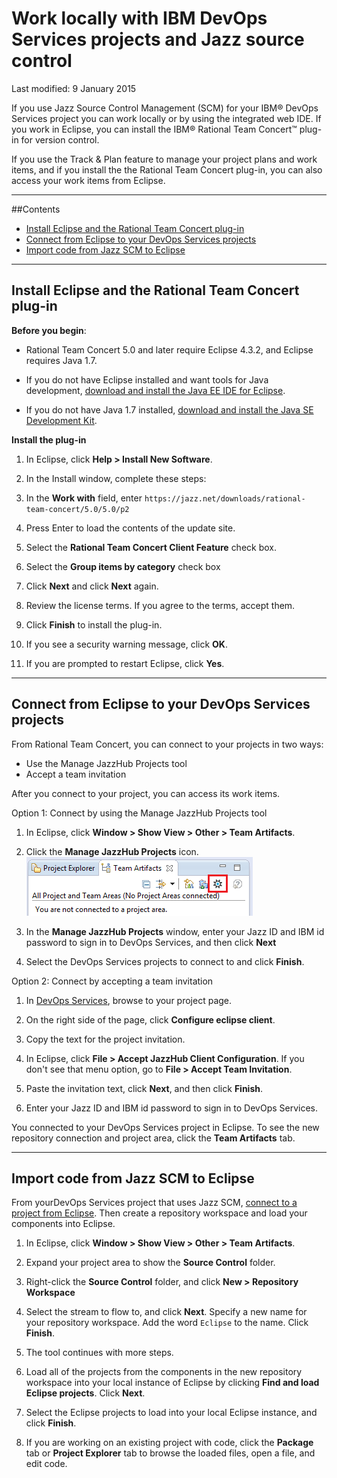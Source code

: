 # Work locally with IBM DevOps Services projects and Jazz source control

Last modified: 9 January 2015

If you use Jazz Source Control Management (SCM) for your IBM&reg; DevOps Services project you can  work locally or by using the integrated web IDE. If you work in Eclipse, you can install the IBM&reg; Rational Team Concert&trade; plug-in for version control.

If you use the Track & Plan feature to manage your project plans and work items, and if you install the the Rational Team Concert plug-in, you can also access your work items from Eclipse.

---
##Contents

 * [Install Eclipse and the Rational Team Concert plug-in](#install_eclipse_and_the_rational_team_concert_plugin)
 * [Connect from Eclipse to your DevOps Services projects](#connect_to_your_devops_services_projects_from_eclipse)
 * [Import code from Jazz SCM to Eclipse](#import_code_into_eclipse_from_jazz_source_control)

---
<a name='install_eclipse_and_the_rational_team_concert_plugin'></a>
## Install Eclipse and the Rational Team Concert plug-in


**Before you begin**: 
* Rational Team Concert 5.0 and later require Eclipse 4.3.2, and Eclipse requires Java 1.7.  

* If you do not have Eclipse installed and want tools for Java development, [download and install the Java EE IDE for Eclipse](http://www.eclipse.org/downloads/packages/eclipse-ide-java-ee-developers/keplersr2).  

* If you do not have Java 1.7 installed, [download and install the Java SE Development Kit](http://www.oracle.com/technetwork/java/javase/downloads/jdk7-downloads-1880260.html).

**Install the plug-in**
1. In Eclipse, click **Help > Install New Software**.

2. In the Install window, complete these steps:
  1. In the **Work with** field, enter `https://jazz.net/downloads/rational-team-concert/5.0/5.0/p2`
  2. Press Enter to load the contents of the update site.
  3. Select the **Rational Team Concert Client Feature** check box.
  4. Select the **Group items by category** check box
  5. Click **Next** and click **Next** again.
  6. Review the license terms. If you agree to the terms, accept them.
  7. Click **Finish** to install the plug-in.

3. If you see a security warning message, click **OK**.

4. If you are prompted to restart Eclipse, click **Yes**.

---
<a name='connect_to_your_devops_services_projects_from_eclipse'></a>
## Connect from Eclipse to your DevOps Services projects


From Rational Team Concert, you can connect to your projects in two ways:

 * Use the Manage JazzHub Projects tool
 * Accept a team invitation

After you connect to your project, you can access its work items.

Option 1: Connect by using the Manage JazzHub Projects tool

1. In Eclipse, click **Window > Show View > Other > Team Artifacts**.

2. Click the **Manage JazzHub Projects** icon.
 ![Manage JazzHub Projects button within the Team Artifacts View](./images/jazzhubfeature.png)

3. In the **Manage JazzHub Projects** window, enter your Jazz ID and IBM id password to sign in to DevOps Services, and then click **Next**

4. Select the DevOps Services projects to connect to and click **Finish**.

Option 2: Connect by accepting a team invitation

1. In [DevOps Services](https://hub.jazz.net/), browse to your project page.

2. On the right side of the page, click **Configure eclipse client**.

3. Copy the text for the project invitation.

4. In Eclipse, click **File > Accept JazzHub Client Configuration**. If you don't see that menu option, go to **File > Accept Team Invitation**.

5. Paste the invitation text, click **Next**, and then click **Finish**.

6. Enter your Jazz ID and IBM id password to sign in  to DevOps Services.

You connected to your DevOps Services project in Eclipse. To see the new repository connection and project area, click the **Team Artifacts** tab.

---
<a name='import_code_into_eclipse_from_jazz_source_control'></a>
## Import code from Jazz SCM to Eclipse 


From yourDevOps Services project that uses Jazz SCM, [connect to a project from Eclipse](#connect_to_your_devops_services_projects_from_eclipse). Then create a repository workspace and load your components into Eclipse.

1. In Eclipse, click **Window > Show View > Other > Team Artifacts**.

2. Expand your project area to show the **Source Control** folder.

3. Right-click the **Source Control** folder, and click **New > Repository Workspace**

4. Select the stream to flow to, and click **Next**. Specify a new name for your repository workspace. Add the word `Eclipse` to the name. Click **Finish**.

5. The tool continues with more steps. 
6. Load all of the projects from the components in the new repository workspace into your local instance of Eclipse by clicking **Find and load Eclipse projects**. Click **Next**.

7. Select the Eclipse projects to load into your local Eclipse instance, and click **Finish**.

8. If you are working on an existing project with code, click the **Package** tab or **Project Explorer** tab to browse the loaded files, open a file, and edit code.

[18]: https://developer.ibm.com/answers/questions/?community=devops-services (DevOps Services forum)
[19]: mailto:hub%40jazz.net
[20]: /docs
